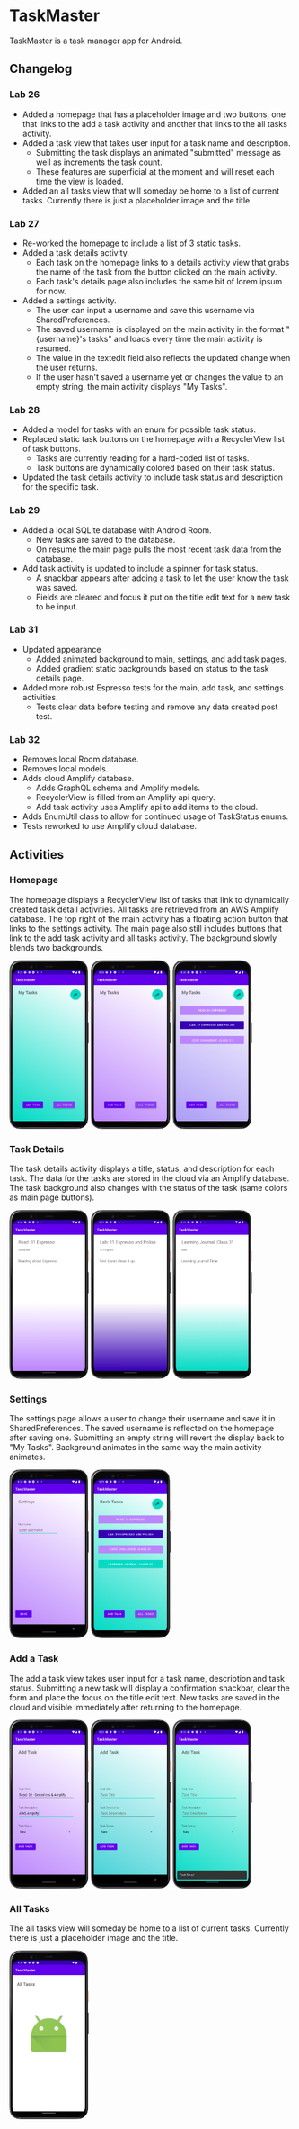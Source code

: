 <style>
  img {
    max-height: 300px;
  }
</style>

# TaskMaster

TaskMaster is a task manager app for Android.

## Changelog

### Lab 26

- Added a homepage that has a placeholder image and two buttons, one that links to the add a task activity and another that links to the all tasks activity.
- Added a task view that takes user input for a task name and description. 
  - Submitting the task displays an animated "submitted" message as well as increments the task count. 
  - These features are superficial at the moment and will reset each time the view is loaded.
- Added an all tasks view that will someday be home to a list of current tasks. Currently there is just a placeholder image and the title.

### Lab 27

- Re-worked the homepage to include a list of 3 static tasks.
- Added a task details activity.
  - Each task on the homepage links to a details activity view that grabs the name of the task from the button clicked on the main activity.
  - Each task's details page also includes the same bit of lorem ipsum for now.
- Added a settings activity.
  - The user can input a username and save this username via SharedPreferences.
  - The saved username is displayed on the main activity in the format "{username}'s tasks" and loads every time the main activity is resumed.
  - The value in the textedit field also reflects the updated change when the user returns.
  - If the user hasn't saved a username yet or changes the value to an empty string, the main activity displays "My Tasks".

### Lab 28

- Added a model for tasks with an enum for possible task status.
- Replaced static task buttons on the homepage with a RecyclerView list of task buttons.
  - Tasks are currently reading for a hard-coded list of tasks.
  - Task buttons are dynamically colored based on their task status.
- Updated the task details activity to include task status and description for the specific task.

### Lab 29

- Added a local SQLite database with Android Room.
  - New tasks are saved to the database.
  - On resume the main page pulls the most recent task data from the database.
- Add task activity is updated to include a spinner for task status.
  - A snackbar appears after adding a task to let the user know the task was saved.
  - Fields are cleared and focus it put on the title edit text for a new task to be input.

### Lab 31

- Updated appearance
  - Added animated background to main, settings, and add task pages.
  - Added gradient static backgrounds based on status to the task details page.
- Added more robust Espresso tests for the main, add task, and settings activities.
  - Tests clear data before testing and remove any data created post test.

### Lab 32

- Removes local Room database.
- Removes local models.
- Adds cloud Amplify database.
  - Adds GraphQL schema and Amplify models.
  - RecyclerView is filled from an Amplify api query.
  - Add task activity uses Amplify api to add items to the cloud.
- Adds EnumUtil class to allow for continued usage of TaskStatus enums.
- Tests reworked to use Amplify cloud database.

## Activities

### Homepage 

The homepage displays a RecyclerView list of tasks that link to dynamically created task detail activities. All tasks are retrieved from an AWS Amplify database. The top right of the main activity has a floating action button that links to the settings activity. The main page also still includes buttons that link to the add task activity and all tasks activity. The background slowly blends two backgrounds.

[![main page](./readme-images/lab-31/main_01.png)](./readme-images/lab-31/main_01.png)
[![main page](./readme-images/lab-31/main_02.png)](./readme-images/lab-31/main_02.png)
[![main page](./readme-images/lab-31/main_03.png)](./readme-images/lab-31/main_03.png)

### Task Details

The task details activity displays a title, status, and description for each task. The data for the tasks are stored in the cloud via an Amplify database. The task background also changes with the status of the task (same colors as main page buttons).

[![task page](./readme-images/lab-31/task_detail_01.png)](./readme-images/lab-31/task_detail_01.png)
[![task page](./readme-images/lab-31/task_detail_02.png)](./readme-images/lab-31/task_detail_02.png)
[![task page](./readme-images/lab-31/task_detail_03.png)](./readme-images/lab-31/task_detail_03.png)

### Settings

The settings page allows a user to change their username and save it in SharedPreferences. The saved username is reflected on the homepage after saving one. Submitting an empty string will revert the display back to "My Tasks". Background animates in the same way the main activity animates.

[![settings page](./readme-images/lab-31/settings_1.png)](./readme-images/lab-31/settings_1.png)
[![settings page](./readme-images/lab-31/settings_2.png)](./readme-images/lab-31/settings_2.png)

### Add a Task

The add a task view takes user input for a task name, description and task status. Submitting a new task will display a confirmation snackbar, clear the form and place the focus on the title edit text. New tasks are saved in the cloud and visible immediately after returning to the homepage.

[![add page](./readme-images/lab-31/add_task_01.png)](./readme-images/lab-31/add_task_01.png)
[![add page](./readme-images/lab-31/add_task_02.png)](./readme-images/lab-31/add_task_02.png)
[![add page](./readme-images/lab-31/add_task_03.png)](./readme-images/lab-31/add_task_03.png)

### All Tasks

The all tasks view will someday be home to a list of current tasks. Currently there is just a placeholder image and the title.

[![all page](./readme-images/lab-26/all_tasks_01.png)](./readme-images/lab-26/all_tasks_01.png)
